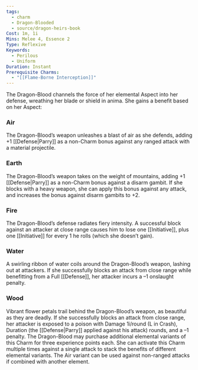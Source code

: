 ```yaml
---
tags:
  - charm
  - Dragon-Blooded
  - source/dragon-heirs-book
Cost: 1m, 1i
Mins: Melee 4, Essence 2
Type: Reflexive
Keywords:
  - Perilous
  - Uniform
Duration: Instant
Prerequisite Charms:
  - "[[Flame-Borne Interception]]"
---
```

The Dragon-Blood channels the force of her elemental Aspect into her defense, wreathing her blade or shield in anima. She gains a benefit based on her Aspect: 
### Air
The Dragon-Blood’s weapon unleashes a blast of air as she defends, adding +1 [[Defense|Parry]] as a non-Charm bonus against any ranged attack with a material projectile.

### Earth
The Dragon-Blood’s weapon takes on the weight of mountains, adding +1 [[Defense|Parry]] as a non-Charm bonus against a disarm gambit. If she blocks with a heavy weapon, she can apply this bonus against any attack, and increases the bonus against disarm gambits to +2.

### Fire
The Dragon-Blood’s defense radiates fiery intensity. A successful block against an attacker at close range causes him to lose one [[Initiative]], plus one [[Initiative]] for every 1 he rolls (which she doesn’t gain).

### Water
A swirling ribbon of water coils around the Dragon-Blood’s weapon, lashing out at attackers. If she successfully blocks an attack from close range while benefitting from a Full [[Defense]], her attacker incurs a –1 onslaught penalty.

### Wood
Vibrant flower petals trail behind the Dragon-Blood’s weapon, as beautiful as they are deadly. If she successfully blocks an attack from close range, her attacker is exposed to a poison with Damage 1i/round (L in Crash), Duration (the [[Defense|Parry]] applied against his attack) rounds, and a –1 penalty.
The Dragon-Blood may purchase additional elemental variants of this Charm for three experience points each.
She can activate this Charm multiple times against a single attack to stack the benefits of different elemental variants. The Air variant can be used against non-ranged attacks if combined with another element.